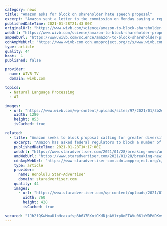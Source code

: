 ```yaml
---
category: news
title: "Amazon asks for block on shareholder hate speech proposal"
excerpt: "Amazon sent a letter to the commission on Monday saying a report on its efforts to repress hate speech is unnecessary because it had ... The move brings more recognition to Qualtrics just months after founder and executive chairman Ryan Smith purchased ..."
publishedDateTime: 2021-01-28T21:43:00Z
originalUrl: "https://www.wivb.com/science/amazon-to-block-shareholder-proposals-on-hate-speech-others/"
webUrl: "https://www.wivb.com/science/amazon-to-block-shareholder-proposals-on-hate-speech-others/"
ampWebUrl: "https://www.wivb.com/science/amazon-to-block-shareholder-proposals-on-hate-speech-others/amp/"
cdnAmpWebUrl: "https://www-wivb-com.cdn.ampproject.org/c/s/www.wivb.com/science/amazon-to-block-shareholder-proposals-on-hate-speech-others/amp/"
type: article
quality: 44
heat: -1
published: false

provider:
  name: WIVB-TV
  domain: wivb.com

topics:
  - Natural Language Processing
  - AI

images:
  - url: "https://www.wivb.com/wp-content/uploads/sites/97/2021/01/3b2e9be6900747e19428dac9acc1363e.jpg?w=1280"
    width: 1280
    height: 853
    isCached: true

related:
  - title: "Amazon seeks to block proposal calling for greater diversity in hiring"
    excerpt: "Amazon has asked federal regulators to block a number of shareholder proposals that strike to the heart of many recent criticisms of the Seattle-based commerce behemoth, including its stances on curbing hate speech and offensive content,"
    publishedDateTime: 2021-01-28T10:17:00Z
    webUrl: "https://www.staradvertiser.com/2021/01/28/breaking-news/amazon-seeks-to-block-proposal-calling-for-greater-diversity-in-hiring/"
    ampWebUrl: "https://www.staradvertiser.com/2021/01/28/breaking-news/amazon-seeks-to-block-proposal-calling-for-greater-diversity-in-hiring/amp/"
    cdnAmpWebUrl: "https://www-staradvertiser-com.cdn.ampproject.org/c/s/www.staradvertiser.com/2021/01/28/breaking-news/amazon-seeks-to-block-proposal-calling-for-greater-diversity-in-hiring/amp/"
    type: article
    provider:
      name: Honolulu Star-Advertiser
      domain: staradvertiser.com
    quality: 44
    images:
      - url: "https://www.staradvertiser.com/wp-content/uploads/2021/01/web1_AP20296705804172.jpg"
        width: 760
        height: 428
        isCached: true

secured: "lJh2fQKwMmaU1bHcaxafsp3b637RXniCKdDjoAV1+p8oETAVu061xWDPdDKvvIDUNkDl7MnenQmqEs4qBXx/oIFiS4mwVSBWD3kcB37Gn4DifSL0sGDCwaJDqrhbM3E8RUCYm/vgmHenYvjCwxvOo8rCQFgYKwSMIa51dLTTMRO6V8n829+jVPoIl2iAqpsvqHizvJVQktJRn7ZYovfKUlSwR9BIvfY8VEENlxuTk71n049PH4490zNPS1syLYryteZYi8eZFU2+NdmGdnXy3E1JjYXMKSwwDRWDNMbvoG4sT+EBQdG9u1DF8DnPVZpIe8YK4QYl1D3EB3sE+iJv5OHr8urdx5C2lli3wWjzx2M=;kg7ibXMuBIiS/fYjJ0QRfw=="
---
```


